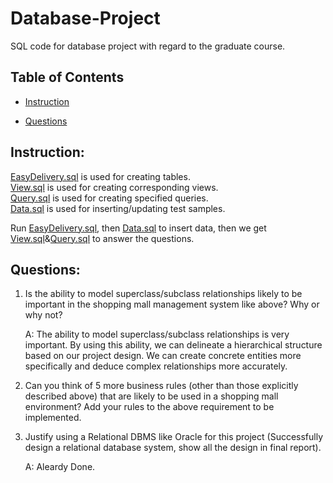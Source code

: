 # Database-Project
SQL code for database project with regard to the graduate course.


## Table of Contents
  - [Instruction](#instruction)

  - [Questions](#questions)

  <!-- - [Result](#result) -->

## Instruction: 
[EasyDelivery.sql](EasyDelivery.sql) is used for creating tables.\
[View.sql](View.sql) is used for creating corresponding views.\
[Query.sql](Query.sql) is used for creating specified queries.\
[Data.sql](Data.sql) is used for inserting/updating test samples.

Run [EasyDelivery.sql](EasyDelivery.sql), then [Data.sql](Data.sql) to insert data, then we get [View.sql](View.sql)&[Query.sql](Query.sql) to answer the questions.


## Questions: 
1. Is the ability to model superclass/subclass relationships likely to be important in the shopping mall management system like above? Why or why not?

    A: The ability to model superclass/subclass relationships is very important. By using this ability, we can delineate a hierarchical structure based on our project design. We can create concrete entities more specifically and deduce complex relationships more accurately.
    
2. Can you think of 5 more business rules (other than those explicitly described above) that are likely to be used in a shopping mall environment? Add your rules to the above requirement to be implemented.


3. Justify using a Relational DBMS like Oracle for this project (Successfully design a relational database system, show all the design in final report).

    A: Aleardy Done.
